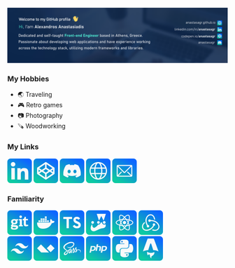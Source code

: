 ![](https://raw.githubusercontent.com/anastasagr/anastasagr/refs/heads/main/assets/banner.png)


### My Hobbies

- 🌏 Traveling
- 🎮 Retro games
- 📷 Photography
- 🪚 Woodworking


### My Links
[![Linkedin](https://raw.githubusercontent.com/anastasagr/anastasagr/refs/heads/main/assets/vectors/linkedin.svg)](https://linkedin.com/in/anastasagr) [![Codepen](https://raw.githubusercontent.com/anastasagr/anastasagr/refs/heads/main/assets/vectors/codepen.svg)](https://codepen.io/anastasagr) [![Email](https://raw.githubusercontent.com/anastasagr/anastasagr/refs/heads/main/assets/vectors/discord.svg)](https://discordapp.com/users/1383842461679353978) [![Website](https://raw.githubusercontent.com/anastasagr/anastasagr/refs/heads/main/assets/vectors/web.svg)](https://anastasa.github.io) [![Email](https://raw.githubusercontent.com/anastasagr/anastasagr/refs/heads/main/assets/vectors/email.svg)](mailto:alexanastax@gmail.com) 

### Familiarity
![](https://raw.githubusercontent.com/anastasagr/anastasagr/refs/heads/main/assets/vectors/git.svg) ![](https://raw.githubusercontent.com/anastasagr/anastasagr/refs/heads/main/assets/vectors/docker.svg) ![](https://raw.githubusercontent.com/anastasagr/anastasagr/refs/heads/main/assets/vectors/typescript.svg) ![](https://raw.githubusercontent.com/anastasagr/anastasagr/refs/heads/main/assets/vectors/jest.svg) ![](https://raw.githubusercontent.com/anastasagr/anastasagr/refs/heads/main/assets/vectors/react.svg) ![](https://raw.githubusercontent.com/anastasagr/anastasagr/refs/heads/main/assets/vectors/redux.svg) <br/>
![](https://raw.githubusercontent.com/anastasagr/anastasagr/refs/heads/main/assets/vectors/tailwind.svg) ![](https://raw.githubusercontent.com/anastasagr/anastasagr/refs/heads/main/assets/vectors/alpine.svg) ![](https://raw.githubusercontent.com/anastasagr/anastasagr/refs/heads/main/assets/vectors/sass.svg) ![](https://raw.githubusercontent.com/anastasagr/anastasagr/refs/heads/main/assets/vectors/php.svg) ![](https://raw.githubusercontent.com/anastasagr/anastasagr/refs/heads/main/assets/vectors/python.svg) ![](https://raw.githubusercontent.com/anastasagr/anastasagr/refs/heads/main/assets/vectors/astro.svg) 

